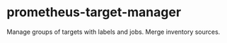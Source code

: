 # prometheus-target-manager
Manage groups of targets with labels and jobs. Merge inventory sources.

